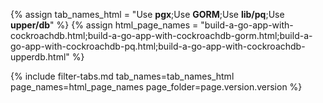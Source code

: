 {% assign tab_names_html = "Use <strong>pgx</strong>;Use <strong>GORM</strong>;Use <strong>lib/pq</strong>;Use <strong>upper/db</strong>" %}
{% assign html_page_names = "build-a-go-app-with-cockroachdb.html;build-a-go-app-with-cockroachdb-gorm.html;build-a-go-app-with-cockroachdb-pq.html;build-a-go-app-with-cockroachdb-upperdb.html" %}

{% include filter-tabs.md tab_names=tab_names_html page_names=html_page_names page_folder=page.version.version %}
